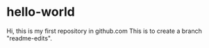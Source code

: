 # hello-world
Hi, this is my first repository in github.com
This is to create a branch "readme-edits".
